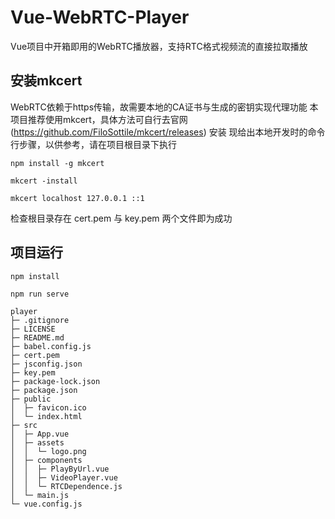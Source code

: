 # Vue-WebRTC-Player
Vue项目中开箱即用的WebRTC播放器，支持RTC格式视频流的直接拉取播放

## 安装mkcert
WebRTC依赖于https传输，故需要本地的CA证书与生成的密钥实现代理功能
本项目推荐使用mkcert，具体方法可自行去官网 (https://github.com/FiloSottile/mkcert/releases) 安装
现给出本地开发时的命令行步骤，以供参考，请在项目根目录下执行
```
npm install -g mkcert 

mkcert -install

mkcert localhost 127.0.0.1 ::1

```
检查根目录存在 cert.pem 与 key.pem 两个文件即为成功

## 项目运行
```
npm install 

npm run serve
```
```
player
├─ .gitignore
├─ LICENSE
├─ README.md
├─ babel.config.js
├─ cert.pem
├─ jsconfig.json
├─ key.pem
├─ package-lock.json
├─ package.json
├─ public
│  ├─ favicon.ico
│  └─ index.html
├─ src
│  ├─ App.vue
│  ├─ assets
│  │  └─ logo.png
│  ├─ components
│  │  ├─ PlayByUrl.vue
│  │  ├─ VideoPlayer.vue
│  │  └─ RTCDependence.js
│  └─ main.js
└─ vue.config.js

```